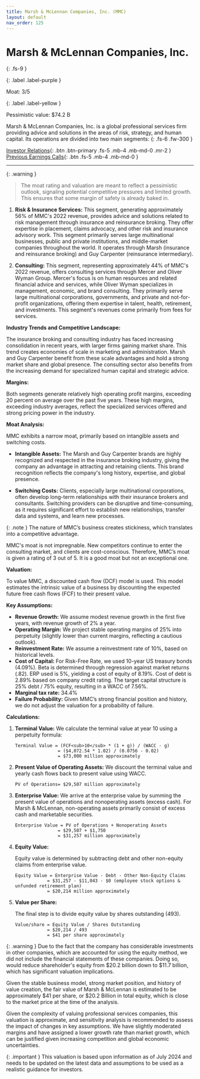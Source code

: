 ```yaml
---
title: Marsh & McLennan Companies, Inc. (MMC)
layout: default
nav_order: 125
---
```


# Marsh & McLennan Companies, Inc.
{: .fs-9 }

{: .label .label-purple }

Moat: 3/5

{: .label .label-yellow }

Pessimistic value: $74.2 B

Marsh & McLennan Companies, Inc. is a global professional services firm providing advice and solutions in the areas of risk, strategy, and human capital. Its operations are divided into two main segments:
{: .fs-6 .fw-300 }

[Investor Relations](https://www.google.com/search?q=MMC+investor+relations){: .btn .btn-primary .fs-5 .mb-4 .mb-md-0 .mr-2 }
[Previous Earnings Calls](https://discountingcashflows.com/company/MMC/transcripts/){: .btn .fs-5 .mb-4 .mb-md-0 }

---

{: .warning } 
>The moat rating and valuation are meant to reflect a pessimistic outlook, signaling potential competitive pressures and limited growth. This ensures that some margin of safety is already baked in.


1. **Risk & Insurance Services:** This segment, generating approximately 56% of MMC's 2022 revenue,  provides advice and solutions related to risk management through insurance and reinsurance broking. They offer expertise in placement, claims advocacy, and other risk and insurance advisory work. This segment primarily serves large multinational businesses, public and private institutions, and middle-market companies throughout the world. It operates through Marsh (insurance and reinsurance broking) and Guy Carpenter (reinsurance intermediary).

2. **Consulting:** This segment, representing approximately 44% of MMC's 2022 revenue, offers consulting services through Mercer and Oliver Wyman Group. Mercer's focus is on human resources and related financial advice and services, while Oliver Wyman specializes in management, economic, and brand consulting. They primarily serve large multinational corporations, governments, and private and not-for-profit organizations, offering them expertise in talent, health, retirement, and investments. This segment's revenues come primarily from fees for services.

**Industry Trends and Competitive Landscape:**

The insurance broking and consulting industry has faced increasing consolidation in recent years, with larger firms gaining market share. This trend creates economies of scale in marketing and administration. Marsh and Guy Carpenter benefit from these scale advantages and hold a strong market share and global presence. The consulting sector also benefits from the increasing demand for specialized human capital and strategic advice.

**Margins:**

Both segments generate relatively high operating profit margins, exceeding 20 percent on average over the past five years. These high margins, exceeding industry averages, reflect the specialized services offered and strong pricing power in the industry.

**Moat Analysis:**

MMC exhibits a narrow moat, primarily based on intangible assets and switching costs.

* **Intangible Assets:** The Marsh and Guy Carpenter brands are highly recognized and respected in the insurance broking industry, giving the company an advantage in attracting and retaining clients. This brand recognition reflects the company's long history, expertise, and global presence.

* **Switching Costs:** Clients, especially large multinational corporations, often develop long-term relationships with their insurance brokers and consultants. Switching providers can be disruptive and time-consuming, as it requires significant effort to establish new relationships, transfer data and systems, and learn new processes. 

{: .note }
The nature of MMC’s business creates stickiness, which translates into a competitive advantage.

MMC's moat is not impregnable. New competitors continue to enter the consulting market, and clients are cost-conscious. Therefore, MMC’s moat is given a rating of 3 out of 5. It is a good moat but not an exceptional one.

**Valuation:**

To value MMC, a discounted cash flow (DCF) model is used. This model estimates the intrinsic value of a business by discounting the expected future free cash flows (FCF) to their present value.

**Key Assumptions:**

* **Revenue Growth:**  We assume modest revenue growth in the first five years, with revenue growth of 2% a year.
* **Operating Margin:** We project stable operating margins of 25% into perpetuity (slightly lower than current margins, reflecting a cautious outlook). 
* **Reinvestment Rate:** We assume a reinvestment rate of 10%, based on historical levels. 
* **Cost of Capital:**  For Risk-Free Rate, we used 10-year US treasury bonds (4.09%). Beta is determined through regression against market returns (.82). ERP used is 5%, yielding a cost of equity of 8.19%. Cost of debt is 2.89% based on company credit rating.  The target capital structure is 25% debt / 75% equity, resulting in a WACC of 7.56%.
* **Marginal tax rate:**  34.4%
* **Failure Probability:** Given MMC’s strong financial position and history, we do not adjust the valuation for a probability of failure.


**Calculations:**

1. **Terminal Value:**
   We calculate the terminal value at year 10 using a perpetuity formula:
   ```
   Terminal Value = (FCF<sub>10</sub> * (1 + g)) / (WACC - g)
                   = ($4,072.54 * 1.02) / (0.0756 - 0.02)
                   = $73,000 million approximately
   ```

2. **Present Value of Operating Assets:**
   We discount the terminal value and yearly cash flows back to present value using WACC.
   ```
   PV of Operations= $29,507 million approximately
   ```

3. **Enterprise Value:**
   We arrive at the enterprise value by summing the present value of operations and nonoperating assets (excess cash). For Marsh & McLennan, non-operating assets primarily consist of excess cash and marketable securities.
   ```
   Enterprise Value = PV of Operations + Nonoperating Assets
                   = $29,507 + $1,750 
                   = $31,257 million approximately
   ```

4. **Equity Value:**

   Equity value is determined by subtracting debt and other non-equity claims from enterprise value.
   ```
   Equity Value = Enterprise Value - Debt - Other Non-Equity Claims
               = $31,257 - $11,043 - $0 (employee stock options & unfunded retirement plan)
               = $20,214 million approximately
   ```

5. **Value per Share:**

   The final step is to divide equity value by shares outstanding (493).
   ```
   Value/share = Equity Value / Shares Outstanding
               = $20,214 / 493
               = $41 per share approximately
   ```

{: .warning }
Due to the fact that the company has considerable investments in other companies, which are accounted for using the equity method, we did not include the financial statements of these companies. Doing so, would reduce shareholder's equity from $20.2 billion down to $11.7 billion, which has significant valuation implications.

Given the stable business model, strong market position, and history of value creation, the fair value of Marsh & McLennan is estimated to be approximately $41 per share, or $20.2 Billion in total equity, which is close to the market price at the time of the analysis.

Given the complexity of valuing professional services companies, this valuation is approximate, and sensitivity analysis is recommended to assess the impact of changes in key assumptions. We have slightly moderated margins and have assigned a lower growth rate than market growth,  which can be justified given increasing competition and global economic uncertainties.

{: .important }
This valuation is based upon information as of July 2024 and needs to be updated on the latest data and assumptions to be used as a realistic guidance for investors.

